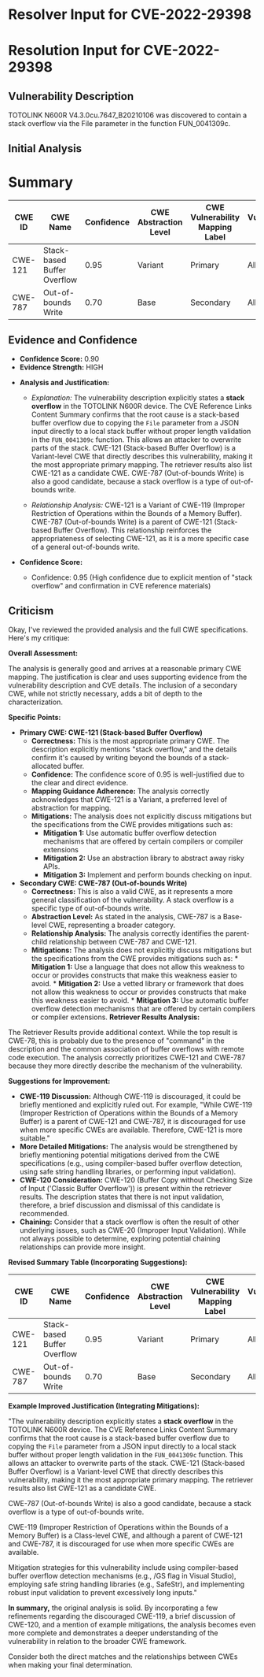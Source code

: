 # Resolver Input for CVE-2022-29398

# Resolution Input for CVE-2022-29398

## Vulnerability Description
TOTOLINK N600R V4.3.0cu.7647_B20210106 was discovered to contain a stack overflow via the File parameter in the function FUN_0041309c.

## Initial Analysis
# Summary
| CWE ID | CWE Name | Confidence | CWE Abstraction Level | CWE Vulnerability Mapping Label | CWE-Vulnerability Mapping Notes |
|---|---|---|---|---|---|
| CWE-121 | Stack-based Buffer Overflow | 0.95 | Variant | Primary | Allowed |
| CWE-787 | Out-of-bounds Write | 0.70 | Base | Secondary | Allowed |

## Evidence and Confidence

*   **Confidence Score:** 0.90
*   **Evidence Strength:** HIGH

- **Analysis and Justification:**  
  - *Explanation:* The vulnerability description explicitly states a **stack overflow** in the TOTOLINK N600R device. The CVE Reference Links Content Summary confirms that the root cause is a stack-based buffer overflow due to copying the `File` parameter from a JSON input directly to a local stack buffer without proper length validation in the `FUN_0041309c` function. This allows an attacker to overwrite parts of the stack. CWE-121 (Stack-based Buffer Overflow) is a Variant-level CWE that directly describes this vulnerability, making it the most appropriate primary mapping. The retriever results also list CWE-121 as a candidate CWE. CWE-787 (Out-of-bounds Write) is also a good candidate, because a stack overflow is a type of out-of-bounds write.
  
  - *Relationship Analysis:* CWE-121 is a Variant of CWE-119 (Improper Restriction of Operations within the Bounds of a Memory Buffer). CWE-787 (Out-of-bounds Write) is a parent of CWE-121 (Stack-based Buffer Overflow). This relationship reinforces the appropriateness of selecting CWE-121, as it is a more specific case of a general out-of-bounds write.

- **Confidence Score:**  
  - Confidence: 0.95 (High confidence due to explicit mention of "stack overflow" and confirmation in CVE reference materials)

## Criticism
Okay, I've reviewed the provided analysis and the full CWE specifications. Here's my critique:

**Overall Assessment:**

The analysis is generally good and arrives at a reasonable primary CWE mapping. The justification is clear and uses supporting evidence from the vulnerability description and CVE details.  The inclusion of a secondary CWE, while not strictly necessary, adds a bit of depth to the characterization.

**Specific Points:**

*   **Primary CWE: CWE-121 (Stack-based Buffer Overflow)**
    *   **Correctness:**  This is the most appropriate primary CWE. The description explicitly mentions "stack overflow," and the details confirm it's caused by writing beyond the bounds of a stack-allocated buffer.
    *   **Confidence:** The confidence score of 0.95 is well-justified due to the clear and direct evidence.
    *   **Mapping Guidance Adherence:** The analysis correctly acknowledges that CWE-121 is a Variant, a preferred level of abstraction for mapping.
    *   **Mitigations:** The analysis does not explicitly discuss mitigations but the specifications from the CWE provides mitigations such as:
        *   **Mitigation 1:** Use automatic buffer overflow detection mechanisms that are offered by certain compilers or compiler extensions
        *   **Mitigation 2:** Use an abstraction library to abstract away risky APIs.
        *   **Mitigation 3:** Implement and perform bounds checking on input.
*   **Secondary CWE: CWE-787 (Out-of-bounds Write)**
    *   **Correctness:** This is also a valid CWE, as it represents a more general classification of the vulnerability. A stack overflow is a specific type of out-of-bounds write.
    *   **Abstraction Level:** As stated in the analysis, CWE-787 is a Base-level CWE, representing a broader category.
    *   **Relationship Analysis:** The analysis correctly identifies the parent-child relationship between CWE-787 and CWE-121.
    *    **Mitigations:** The analysis does not explicitly discuss mitigations but the specifications from the CWE provides mitigations such as:
        *   **Mitigation 1:** Use a language that does not allow this weakness to occur or provides constructs that make this weakness easier to avoid.
        *   **Mitigation 2:** Use a vetted library or framework that does not allow this weakness to occur or provides constructs that make this weakness easier to avoid.
        *   **Mitigation 3:** Use automatic buffer overflow detection mechanisms that are offered by certain compilers or compiler extensions.
**Retriever Results Analysis:**

The Retriever Results provide additional context. While the top result is CWE-78, this is probably due to the presence of "command" in the description and the common association of buffer overflows with remote code execution. The analysis correctly prioritizes CWE-121 and CWE-787 because they more directly describe the mechanism of the vulnerability.

**Suggestions for Improvement:**

*   **CWE-119 Discussion:** Although CWE-119 is discouraged, it could be briefly mentioned and explicitly ruled out. For example, "While CWE-119 (Improper Restriction of Operations within the Bounds of a Memory Buffer) is a parent of CWE-121 and CWE-787, it is discouraged for use when more specific CWEs are available. Therefore, CWE-121 is more suitable."
*   **More Detailed Mitigations:** The analysis would be strengthened by briefly mentioning potential mitigations derived from the CWE specifications (e.g., using compiler-based buffer overflow detection, using safe string handling libraries, or performing input validation).
*   **CWE-120 Consideration:** CWE-120 (Buffer Copy without Checking Size of Input ('Classic Buffer Overflow')) is present within the retriever results. The description states that there is not input validation, therefore, a brief discussion and dismissal of this candidate is recommended.
*   **Chaining:** Consider that a stack overflow is often the result of other underlying issues, such as CWE-20 (Improper Input Validation). While not always possible to determine, exploring potential chaining relationships can provide more insight.

**Revised Summary Table (Incorporating Suggestions):**

| CWE ID | CWE Name | Confidence | CWE Abstraction Level | CWE Vulnerability Mapping Label | CWE-Vulnerability Mapping Notes |
|---|---|---|---|---|---|
| CWE-121 | Stack-based Buffer Overflow | 0.95 | Variant | Primary | Allowed |
| CWE-787 | Out-of-bounds Write | 0.70 | Base | Secondary | Allowed |

**Example Improved Justification (Integrating Mitigations):**

"The vulnerability description explicitly states a **stack overflow** in the TOTOLINK N600R device. The CVE Reference Links Content Summary confirms that the root cause is a stack-based buffer overflow due to copying the `File` parameter from a JSON input directly to a local stack buffer without proper length validation in the `FUN_0041309c` function. This allows an attacker to overwrite parts of the stack. CWE-121 (Stack-based Buffer Overflow) is a Variant-level CWE that directly describes this vulnerability, making it the most appropriate primary mapping. The retriever results also list CWE-121 as a candidate CWE.

CWE-787 (Out-of-bounds Write) is also a good candidate, because a stack overflow is a type of out-of-bounds write.

CWE-119 (Improper Restriction of Operations within the Bounds of a Memory Buffer) is a Class-level CWE, and although a parent of CWE-121 and CWE-787, it is discouraged for use when more specific CWEs are available.

Mitigation strategies for this vulnerability include using compiler-based buffer overflow detection mechanisms (e.g., /GS flag in Visual Studio), employing safe string handling libraries (e.g., SafeStr), and implementing robust input validation to prevent excessively long inputs."

**In summary,** the original analysis is solid. By incorporating a few refinements regarding the discouraged CWE-119, a brief discussion of CWE-120, and a mention of example mitigations, the analysis becomes even more complete and demonstrates a deeper understanding of the vulnerability in relation to the broader CWE framework.

Consider both the direct matches and the relationships between CWEs
when making your final determination.
        